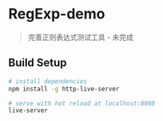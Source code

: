 # RegExp-demo

> 完善正则表达式测试工具 - 未完成

## Build Setup

``` bash
# install dependencies
npm install -g http-live-server

# serve with hot reload at localhost:8080
live-server

```
